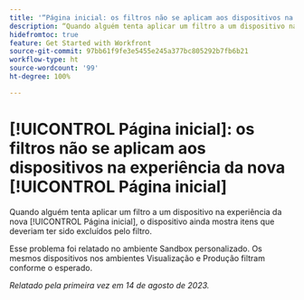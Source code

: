 ```yaml
---
title: '“Página inicial: os filtros não se aplicam aos dispositivos na experiência da nova Página inicial”'
description: “Quando alguém tenta aplicar um filtro a um dispositivo na experiência da nova Página inicial, o dispositivo ainda mostra itens que deveriam ter sido excluídos pelo filtro.”
hidefromtoc: true
feature: Get Started with Workfront
source-git-commit: 97bb61f9fe3e5455e245a377bc805292b7fb6b21
workflow-type: ht
source-wordcount: '99'
ht-degree: 100%

---
```



# [!UICONTROL Página inicial]: os filtros não se aplicam aos dispositivos na experiência da nova [!UICONTROL Página inicial] 

Quando alguém tenta aplicar um filtro a um dispositivo na experiência da nova [!UICONTROL Página inicial], o dispositivo ainda mostra itens que deveriam ter sido excluídos pelo filtro.

Esse problema foi relatado no ambiente Sandbox personalizado. Os mesmos dispositivos nos ambientes Visualização e Produção filtram conforme o esperado.

_Relatado pela primeira vez em 14 de agosto de 2023._

